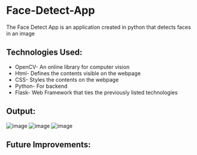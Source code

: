 # Face-Detect-App

The Face Detect App is an application created in python that detects faces in an image

## Technologies Used:

* OpenCV- An online library for computer vision
* Html- Defines the contents visible on the webpage
* CSS- Styles the contents on the webpage
* Python- For backend
* Flask- Web Framework that ties the previously listed technologies

## Output:
![image](https://github.com/Moze-Code/Face-Detect-App/assets/83746252/01642307-7a43-4234-91f5-cc04fa12140e)
![image](https://github.com/Moze-Code/Face-Detect-App/assets/83746252/df408443-ea97-4614-9a1e-3e6e4a4c3725)
![image](https://github.com/Moze-Code/Face-Detect-App/assets/83746252/8bfe6f67-9ab6-45be-92f9-a7eb66214f69)



## Future Improvements:



